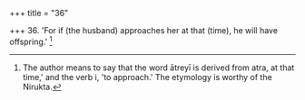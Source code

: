 +++
title = "36"

+++
36. 'For if (the husband) approaches her at that (time), he will have offspring.' [^28] 


[^28]:  The author means to say that the word ātreyī is derived from atra, at that time,' and the verb i, 'to approach.' The etymology is worthy of the Nirukta.
